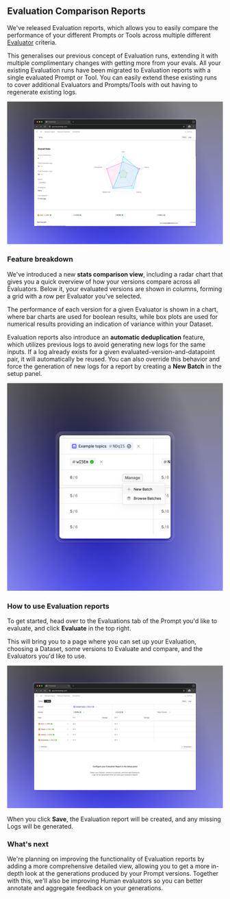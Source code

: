 ## Evaluation Comparison Reports

We've released Evaluation reports, which allows you to easily compare the performance of your different Prompts or Tools across multiple different [Evaluator](/docs/evaluators) criteria.

This generalises our previous concept of Evaluation runs, extending it with multiple complimentary changes with getting more from your evals. All your existing Evaluation runs have been migrated to Evaluation reports with a single evaluated Prompt or Tool. You can easily extend these existing runs to cover additional Evaluators and Prompts/Tools with out having to regenerate existing logs.

<img src="../assets/images/eval-report-radar.png" />

### Feature breakdown

We've introduced a new **stats comparison view**, including a radar chart that gives you a quick overview of how your versions compare across all Evaluators. Below it, your evaluated versions are shown in columns, forming a grid with a row per Evaluator you've selected.

The performance of each version for a given Evaluator is shown in a chart, where bar charts are used for boolean results, while box plots are used for numerical results providing an indication of variance within your Dataset.

Evaluation reports also introduce an **automatic deduplication** feature, which utilizes previous logs to avoid generating new logs for the same inputs. If a log already exists for a given evaluated-version-and-datapoint pair, it will automatically be reused. You can also override this behavior and force the generation of new logs for a report by creating a **New Batch** in the setup panel.

<img src="../assets/images/adbbdb4-eval-report-new-batch.png" />

### How to use Evaluation reports

To get started, head over to the Evaluations tab of the Prompt you'd like to evaluate, and click **Evaluate** in the top right.

This will bring you to a page where you can set up your Evaluation, choosing a Dataset, some versions to Evaluate and compare, and the Evaluators you'd like to use.

![](../assets/images//6514c18-eval-report-setup.png)

When you click **Save**, the Evaluation report will be created, and any missing Logs will be generated.

### What's next

We're planning on improving the functionality of Evaluation reports by adding a more comprehensive detailed view, allowing you to get a more in-depth look at the generations produced by your Prompt versions. Together with this, we'll also be improving Human evaluators so you can better annotate and aggregate feedback on your generations.
